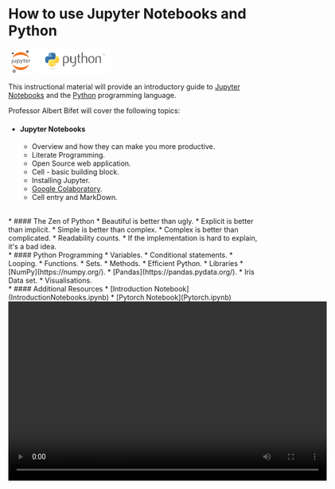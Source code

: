 # How to use Jupyter Notebooks and Python

<img width="10%" height="10%" src="/img/icon-hires.png">
<img width="30%" height="30%" src="/img/python-logo-master-v3-TM.png">

This instructional material will provide an introductory guide to [Jupyter Notebooks](https://jupyter.org/) and the [Python](https://www.python.org/) programming language.

Professor Albert Bifet will cover the following topics:

* #### Jupyter Notebooks
    * Overview and how they can make you more productive.
    * Literate Programming.
    * Open Source web application.
    * Cell - basic building block.
    * Installing Jupyter.
    * [Google Colaboratory](https://colab.research.google.com/).
    * Cell entry and MarkDown.
<br>
* #### The Zen of Python
    * Beautiful is better than ugly. 
    * Explicit is better than implicit. 
    * Simple is better than complex. 
    * Complex is better than complicated. 
    * Readability counts. 
    * If the implementation is hard to explain, it's a bad idea.
<br>
* #### Python Programming
    * Variables.
    * Conditional statements.
    * Looping.
    * Functions.
    * Sets.
    * Methods.
    * Efficient Python.
    * Libraries
        * [NumPy](https://numpy.org/).
        * [Pandas](https://pandas.pydata.org/).
        * Iris Data set.
        * Visualisations.
<br>
* #### Additional Resources
    * [Introduction Notebook](IntroductionNotebooks.ipynb)
    * [Pytorch Notebook](Pytorch.ipynb)


<video class="video" width="640" height="360" controls>
    <source src=/video/Notebooks_Python_Prof_Albert Bifet.mp4" type="video/mp4">
</video>



